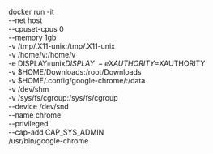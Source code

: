 docker run -it \
  --net host \
  --cpuset-cpus 0 \
  --memory 1gb \
  -v /tmp/.X11-unix:/tmp/.X11-unix \
  -v /home/v:/home/v \
  -e DISPLAY=unix$DISPLAY \
  -e XAUTHORITY=$XAUTHORITY \
  -v $HOME/Downloads:/root/Downloads \
  -v $HOME/.config/google-chrome/:/data \
  -v /dev/shm \
  -v /sys/fs/cgroup:/sys/fs/cgroup \
  --device /dev/snd \
  --name chrome \
  --privileged \
  --cap-add CAP_SYS_ADMIN \
  /usr/bin/google-chrome
